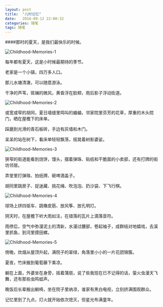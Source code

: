```yaml
---
layout: post
title:  "儿时记忆"
date:   2016-09-12 22:00:32
categories: 随笔
tags: 随笔
---
```

####那时的夏天，是我们最快乐的时候。

![Childhood-Memories-1](http://i.imgur.com/PYSUoQs.jpg)

每年都有夏天，这是小时候最期待的季节。


老家是一个小镇，四万多人口。


那儿水塘清澈，可以随意游泳。


干净的芦苇，斑斓的微风，黄昏浮在脸颊，雨后影子浮动街道。

![Childhood-Memories-2](http://i.imgur.com/1vYhFxI.jpg)

或宽或窄的胡同，夏日墙缝里鸣叫的蛐蛐，邻家院里芬芳的花草，厚重的木头院门，晒在屋檐下的床单。


踩磨到光滑的青石板砖，手边有灰墙和木门。


呆呆的站在树下，看床单轻轻飘荡，摇晃着树影婆娑。


![Childhood-Memories-3](http://i.imgur.com/De9BHom.jpg)


狭窄的街道能看到烧饼，馒头，摆着弹珠、贴纸和干脆面的小卖部，还有打牌的街坊邻居。


弄堂里打弹珠、拍纸牌、砸啤酒盖子。


胡同里跳房子、捉迷藏、挑花绳、吹泡泡、扔沙袋、下飞行棋。

![Childhood-Memories-4](http://i.imgur.com/wKUbAch.jpg)


球场上拼四驱车、跳橡皮筋、放风筝、放孔明灯。


阴天时，在屋檐下听大雨如注，在错落的瓦片上滴落音符。


雨停后，空气中弥漫泥土的清新，水漫过腰部，卷起袖子，成群结对地嬉戏，去溪里抓鱼，到河里摸田螺。

![Childhood-Memories-5](http://i.imgur.com/9qfFKfZ.jpg)

傍晚，炊烟从屋顶升起，满院子的翠绿，角落里小小的一片花团锦簇。


夏夜，竹床搬到葡萄藤下乘凉。


躺在上面，外婆坐在身旁，摇着蒲扇，说了些我现在已不记得的话，萤火虫漫天飞舞，还有那些虫鸣蛙声。


晚饭后长辈搬出躺椅，坐在院子里纳凉，谁家有黑白电视，立刻挤满围观群众。


记忆里到了九点，灯火就开始依次熄灭，但星光布满童年。


